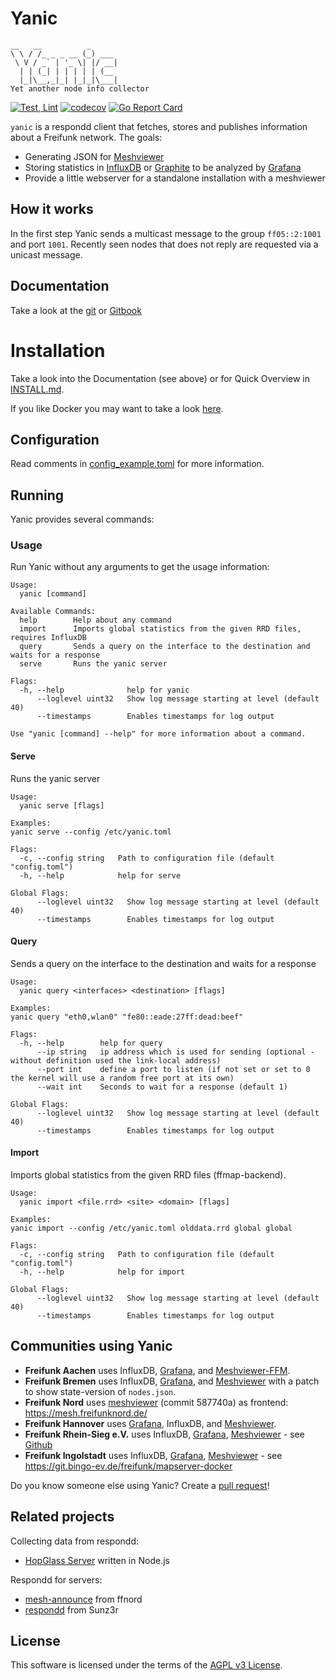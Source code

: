 # Yanic
```
__   __          _
\ \ / /_ _ _ __ (_) ___
 \ V / _` | '_ \| |/ __|
  | | (_| | | | | | (__
  |_|\__,_|_| |_|_|\___|
Yet another node info collector
```

[![Test, Lint](https://github.com/FreifunkBremen/yanic/actions/workflows/go.yml/badge.svg)](https://github.com/FreifunkBremen/yanic/actions/workflows/go.yml)
[![codecov](https://codecov.io/gh/FreifunkBremen/yanic/branch/main/graph/badge.svg)](https://codecov.io/gh/FreifunkBremen/yanic)
[![Go Report Card](https://goreportcard.com/badge/github.com/FreifunkBremen/yanic)](https://goreportcard.com/report/github.com/FreifunkBremen/yanic)

`yanic` is a respondd client that fetches, stores and publishes information about a Freifunk network. The goals:
* Generating JSON for [Meshviewer](https://github.com/ffrgb/meshviewer)
* Storing statistics in [InfluxDB](https://influxdata.com/) or [Graphite](https://graphiteapp.org/) to be analyzed by [Grafana](http://grafana.org/)
* Provide a little webserver for a standalone installation with a meshviewer

## How it works
In the first step Yanic sends a multicast message to the group `ff05::2:1001` and port `1001`.
Recently seen nodes that does not reply are requested via a unicast message.

## Documentation
Take a look at the [git](https://github.com/FreifunkBremen/yanic/blob/main/SUMMARY.md) or [Gitbook](https://freifunkbremen.github.io/yanic/)

# Installation
Take a look into the Documentation (see above) or for Quick Overview in [INSTALL.md](INSTALL.md).

If you like Docker you may want to take a look [here](https://github.com/christf/docker-yanic).

## Configuration
Read comments in [config_example.toml](config_example.toml) for more information.

## Running
Yanic provides several commands:

### Usage
Run Yanic without any arguments to get the usage information:
```
Usage:
  yanic [command]

Available Commands:
  help        Help about any command
  import      Imports global statistics from the given RRD files, requires InfluxDB
  query       Sends a query on the interface to the destination and waits for a response
  serve       Runs the yanic server

Flags:
  -h, --help              help for yanic
      --loglevel uint32   Show log message starting at level (default 40)
      --timestamps        Enables timestamps for log output

Use "yanic [command] --help" for more information about a command.
```

#### Serve
Runs the yanic server
```
Usage:
  yanic serve [flags]

Examples:
yanic serve --config /etc/yanic.toml

Flags:
  -c, --config string   Path to configuration file (default "config.toml")
  -h, --help            help for serve

Global Flags:
      --loglevel uint32   Show log message starting at level (default 40)
      --timestamps        Enables timestamps for log output
```

#### Query
Sends a query on the interface to the destination and waits for a response
```
Usage:
  yanic query <interfaces> <destination> [flags]

Examples:
yanic query "eth0,wlan0" "fe80::eade:27ff:dead:beef"

Flags:
  -h, --help        help for query
      --ip string   ip address which is used for sending (optional - without definition used the link-local address)
      --port int    define a port to listen (if not set or set to 0 the kernel will use a random free port at its own)
      --wait int    Seconds to wait for a response (default 1)

Global Flags:
      --loglevel uint32   Show log message starting at level (default 40)
      --timestamps        Enables timestamps for log output
```

#### Import
Imports global statistics from the given RRD files (ffmap-backend).
```
Usage:
  yanic import <file.rrd> <site> <domain> [flags]

Examples:
yanic import --config /etc/yanic.toml olddata.rrd global global

Flags:
  -c, --config string   Path to configuration file (default "config.toml")
  -h, --help            help for import

Global Flags:
      --loglevel uint32   Show log message starting at level (default 40)
      --timestamps        Enables timestamps for log output
```



## Communities using Yanic
* **Freifunk Aachen** uses InfluxDB, [Grafana](https://grafana.ffac.rocks), and [Meshviewer-FFM](https://map.aachen.freifunk.net).
* **Freifunk Bremen** uses InfluxDB, [Grafana](https://grafana.bremen.freifunk.net), and [Meshviewer](https://map.bremen.freifunk.net) with a patch to show state-version of `nodes.json`.
* **Freifunk Nord** uses [meshviewer](https://github.com/ffrgb/meshviewer) (commit 587740a) as frontend:  https://mesh.freifunknord.de/
* **Freifunk Hannover** uses [Grafana](https://stats.ffh.zone), InfluxDB, and [Meshviewer](https://hannover.freifunk.net/karte/).
* **Freifunk Rhein-Sieg e.V.** uses InfluxDB, [Grafana](https://grafana.freifunk-rhein-sieg.net/), [Meshviewer](https://map.freifunk-rhein-sieg.net/) - see [Github](https://github.com/Freifunk-Rhein-Sieg/Ansible-FFlo)
* **Freifunk Ingolstadt** uses InfluxDB, [Grafana](https://grafana.freifunk-ingolstadt.de/), [Meshviewer](https://map.freifunk-ingolstadt.de/) - see https://git.bingo-ev.de/freifunk/mapserver-docker

Do you know someone else using Yanic? Create a [pull request](https://github.com/FreifunkBremen/yanic/issues/new?template=community.md&title=Mention+community+$name)!

## Related projects
Collecting data from respondd:
* [HopGlass Server](https://github.com/plumpudding/hopglass-server) written in Node.js

Respondd for servers:
* [mesh-announce](https://github.com/ffnord/mesh-announce) from ffnord
* [respondd](https://github.com/Sunz3r/ext-respondd) from Sunz3r


## License
This software is licensed under the terms of the [AGPL v3 License](LICENSE).
